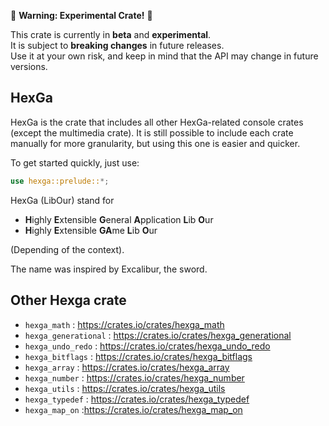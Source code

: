 🚧 **Warning: Experimental Crate!** 🚧

This crate is currently in **beta** and **experimental**.  
It is subject to **breaking changes** in future releases.  
Use it at your own risk, and keep in mind that the API may change in future versions.

## HexGa

HexGa is the crate that includes all other HexGa-related console crates (except the multimedia crate).
It is still possible to include each crate manually for more granularity, but using this one is easier and quicker.

To get started quickly, just use:

```rust
use hexga::prelude::*;
```


HexGa (LibOur) stand for

- **H**ighly **E**xtensible **G**eneral **A**pplication **L**ib **O**ur
- **H**ighly **E**xtensible **GA**me **L**ib **O**ur

(Depending of the context).

The name was inspired by Excalibur, the sword.


## Other Hexga crate

- `hexga_math` : https://crates.io/crates/hexga_math
- `hexga_generational` : https://crates.io/crates/hexga_generational
- `hexga_undo_redo` : https://crates.io/crates/hexga_undo_redo
- `hexga_bitflags` : https://crates.io/crates/hexga_bitflags
- `hexga_array` : https://crates.io/crates/hexga_array
- `hexga_number` : https://crates.io/crates/hexga_number
- `hexga_utils` : https://crates.io/crates/hexga_utils
- `hexga_typedef` : https://crates.io/crates/hexga_typedef
- `hexga_map_on` :https://crates.io/crates/hexga_map_on